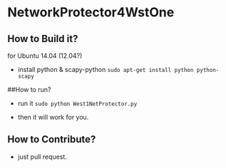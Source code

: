 # NetworkProtector4WstOne

## How to Build it?
for Ubuntu 14.04 (12.04?)

 - install python & scapy-python
`sudo apt-get install python python-scapy`

##How to run?
 - run  it
`sudo python West1NetProtector.py`

 - then it will work for you.

## How to Contribute?

 - just pull request.

